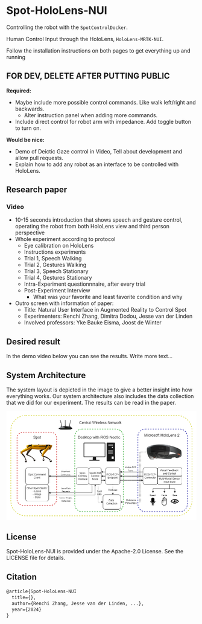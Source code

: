 # Spot-HoloLens-NUI

Controlling the robot with the ```SpotControlDocker```.

Human Control Input through the HoloLens, ```HoloLens-MRTK-NUI```.

Follow the installation instructions on both pages to get everything up and running


## FOR DEV, DELETE AFTER PUTTING PUBLIC
**Required:**
* Maybe include more possible control commands. Like walk left/right and backwards.
    * Alter instruction panel when adding more commands.
* Include direct control for robot arm with impedance. Add toggle button to turn on.


**Would be nice:**
* Demo of Deictic Gaze control in Video, Tell about development and allow pull requests.
* Explain how to add any robot as an interface to be controlled with HoloLens.

## Research paper


### Video
* 10-15 seconds introduction that shows speech and gesture control, operating the robot from both HoloLens view and third person perspective
* Whole experiment according to protocol
  * Eye calibration on HoloLens
  * Instructions experiments
  * Trial 1, Speech Walking
  * Trial 2, Gestures Walking
  * Trial 3, Speech Stationary
  * Trial 4, Gestures Stationary
  * Intra-Experiment questionnnaire, after every trial
  * Post-Experiment Interview
    * What was your favorite and least favorite condition and why
* Outro screen with information of paper:
  * Title: Natural User Interface in Augmented Reality to Control Spot
  * Experimenters: Renchi Zhang, Dimitra Dodou, Jesse van der Linden
  * Involved professors: Yke Bauke Eisma, Joost de Winter

## Desired result
In the demo video below you can see the results.
Write more text...

## System Architecture
The system layout is depicted in the image to give a better insight into how everything works.
Our system architecture also includes the data collection that we did for our experiment. 
The results can be read in the paper.

![system-architecture](./docs/infrastructure-spot-holo-ros.png)

## License
Spot-HoloLens-NUI is provided under the Apache-2.0 License. See the LICENSE file for details.

## Citation
```
@article{Spot-HoloLens-NUI
  title={},
  author={Renchi Zhang, Jesse van der Linden, ...},
  year={2024}
}
```


